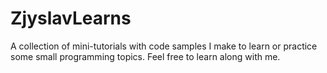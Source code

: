 # ZjyslavLearns
A collection of mini-tutorials with code samples I make to learn or practice some small programming topics. Feel free to learn along with me.
